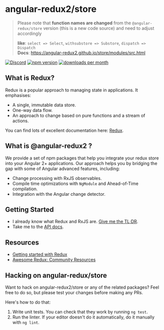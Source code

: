 # angular-redux2/store
> Please note that **function names are changed** from the `@angular-redux/store` version (this is a new code source) and  need to adjust accordingly
>
> **like**: `select => Select`, `withsubstore => Substore`, `dispatch => Dispatch`<br>
> **Docs**: https://angular-redux2.github.io/store/modules/src.html

[![Discord](https://img.shields.io/discord/1050521693795405874?logo=Angular-redux2)](https://discord.gg/7BnsAqst6W)
[![npm version](https://img.shields.io/npm/v/@angular-redux2/store.svg)](https://www.npmjs.com/package/@angular-redux2/store)
[![downloads per month](https://img.shields.io/npm/dm/@angular-redux2/store.svg)](https://www.npmjs.com/package/@angular-redux2/store)

## What is Redux?

Redux is a popular approach to managing state in applications. It emphasises:

- A single, immutable data store.
- One-way data flow.
- An approach to change based on pure functions and a stream of actions.

You can find lots of excellent documentation here: [Redux](http://redux.js.org/).

## What is @angular-redux2 ?

We provide a set of npm packages that help you integrate your redux store
into your Angular 2+ applications. Our approach helps you by bridging the gap
with some of Angular advanced features, including:

- Change processing with RxJS observables.
- Compile time optimizations with `NgModule` and Ahead-of-Time compilation.
- Integration with the Angular change detector.

## Getting Started

- I already know what Redux and RxJS are. [Give me the TL;DR](articles/quickstart.md).
- Take me to the [API docs](https://angular-redux2.github.io/store).

## Resources

- [Getting started with Redux](https://egghead.io/courses/getting-started-with-redux)
- [Awesome Redux: Community Resources](https://github.com/xgrommx/awesome-redux)

## Hacking on angular-redux/store

Want to hack on angular-redux2/store or any of the related packages? Feel free to do so, but please test your changes before making any PRs.

Here's how to do that:

1.  Write unit tests. You can check that they work by running
    `ng test`.
2.  Run the linter. If your editor doesn't do it automatically, do it
    manually with `ng lint`.

